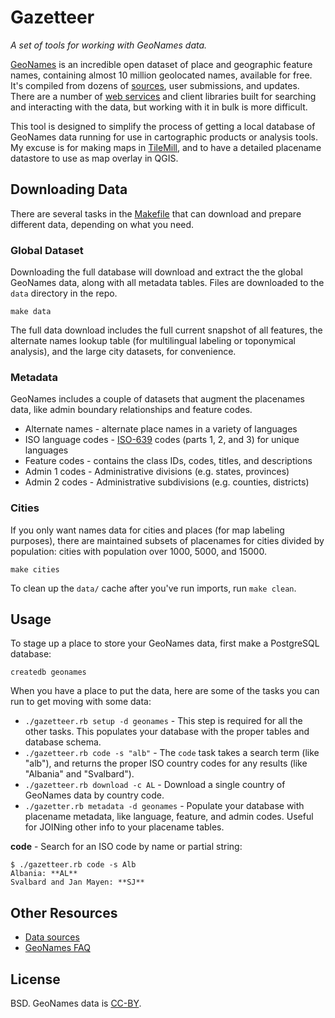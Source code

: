 # Gazetteer
_A set of tools for working with GeoNames data._

[GeoNames](http://www.geonames.org/) is an incredible open dataset of place and geographic feature names, containing almost 10 million geolocated names, available for free. It's compiled from dozens of [sources](http://www.geonames.org/data-sources.html), user submissions, and updates. There are a number of [web services](http://www.geonames.org/export/ws-overview.html) and client libraries built for searching and interacting with the data, but working with it in bulk is more difficult.

This tool is designed to simplify the process of getting a local database of GeoNames data running for use in cartographic products or analysis tools. My excuse is for making maps in [TileMill](http://mapbox.com/tilemill), and to have a detailed placename datastore to use as map overlay in QGIS.

## Downloading Data

There are several tasks in the [Makefile](http://bost.ocks.org/mike/make/) that can download and prepare different data, depending on what you need.

### Global Dataset

Downloading the full database will download and extract the the global GeoNames data, along with all metadata tables. Files are downloaded to the `data` directory in the repo.

```shell
make data
```

The full data download includes the full current snapshot of all features, the alternate names lookup table (for multilingual labeling or toponymical analysis), and the large city datasets, for convenience.

### Metadata

GeoNames includes a couple of datasets that augment the placenames data, like admin boundary relationships and feature codes.

* Alternate names - alternate place names in a variety of languages
* ISO language codes - [ISO-639](http://en.wikipedia.org/wiki/ISO_639) codes (parts 1, 2, and 3) for unique languages
* Feature codes - contains the class IDs, codes, titles, and descriptions
* Admin 1 codes - Administrative divisions (e.g. states, provinces)
* Admin 2 codes - Administrative subdivisions (e.g. counties, districts)

### Cities

If you only want names data for cities and places (for map labeling purposes), there are maintained subsets of placenames for cities divided by population: cities with population over 1000, 5000, and 15000.

```shell
make cities
```

To clean up the `data/` cache after you've run imports, run `make clean`.

## Usage

To stage up a place to store your GeoNames data, first make a PostgreSQL database:

    createdb geonames

When you have a place to put the data, here are some of the tasks you can run to get moving with some data:

* `./gazetteer.rb setup -d geonames` - This step is required for all the other tasks. This populates your database with the proper tables and database schema.
* `./gazetteer.rb code -s "alb"` - The `code` task takes a search term (like "alb"), and returns the proper ISO country codes for any results (like "Albania" and "Svalbard").
* `./gazetteer.rb download -c AL` - Download a single country of GeoNames data by country code.
* `./gazetter.rb metadata -d geonames` - Populate your database with placename metadata, like language, feature, and admin codes. Useful for JOINing other info to your placename tables.

**code** - Search for an ISO code by name or partial string:

```shell
$ ./gazetteer.rb code -s Alb
Albania: **AL**
Svalbard and Jan Mayen: **SJ**
```

## Other Resources

* [Data sources](http://www.geonames.org/data-sources.html)
* [GeoNames FAQ](http://forum.geonames.org/gforum/forums/show/6.page)

## License

BSD. GeoNames data is [CC-BY](http://creativecommons.org/licenses/by/3.0/).